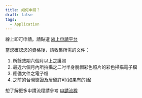 ```yaml
---
title: 如何申請？
draft: false
tags:
  - Application
---
```

線上即可申請。請點選 [線上申請平台](https://coa.immigration.gov.tw/coa-frontend/four-in-one/entry/)

當您確認您的資格後，請收集所需的文件：

1. 所餘效期六個月以上之護照
2. 最近六個月內所拍攝之二吋半身脫帽彩色照片的彩色掃描電子檔
3. 應備文件之電子檔
4. 之前的台灣簽證及居留許可(如果有的話)

想了解更多申請流程請參考 [申請流程](/zh/application/)